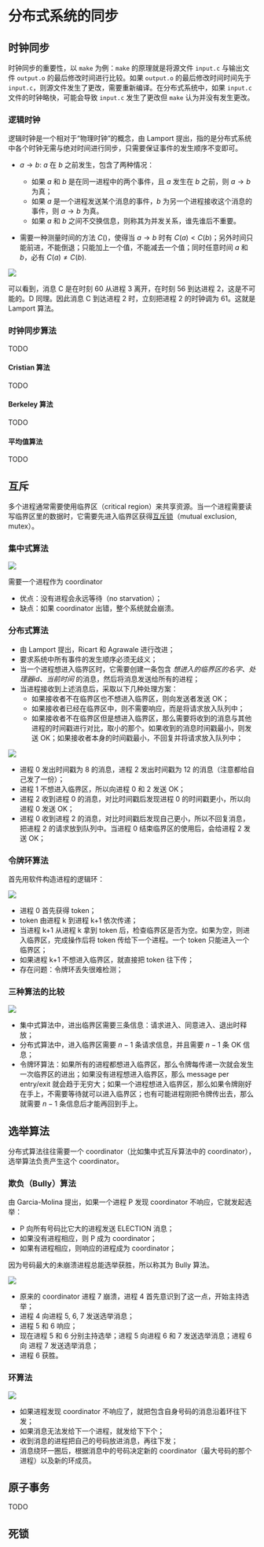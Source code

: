 # 分布式系统的同步
## 时钟同步
时钟同步的重要性，以 `make` 为例：`make` 的原理就是将源文件 `input.c` 与输出文件 `output.o` 的最后修改时间进行比较。如果 `output.o` 的最后修改时间时间先于 `input.c`，则源文件发生了更改，需要重新编译。在分布式系统中，如果 `input.c` 文件的时钟略快，可能会导致 `input.c` 发生了更改但 `make` 认为并没有发生更改。

### 逻辑时钟
逻辑时钟是一个相对于“物理时钟”的概念，由 Lamport 提出，指的是分布式系统中各个时钟无需与绝对时间进行同步，只需要保证事件的发生顺序不变即可。
- $a\rightarrow b$: $a$ 在 $b$ 之前发生，包含了两种情况：
	- 如果 $a$ 和 $b$ 是在同一进程中的两个事件，且 $a$ 发生在 $b$ 之前，则 $a\rightarrow b$ 为真；
	- 如果 $a$ 是一个进程发送某个消息的事件，$b$ 为另一个进程接收这个消息的事件，则 $a\rightarrow b$ 为真。
	- 如果 $a$ 和 $b$ 之间不交换信息，则称其为并发关系，谁先谁后不重要。

- 需要一种测量时间的方法 $C()$，使得当 $a\rightarrow b$ 时有 $C(a)<C(b)$；另外时间只能前进，不能倒退；只能加上一个值，不能减去一个值；同时任意时间 $a$ 和 $b$，必有 $C(a)\neq C(b)$.

![](./Figures/lamport.png)

可以看到，消息 C 是在时刻 60 从进程 3 离开，在时刻 56 到达进程 2，这是不可能的。D 同理。因此消息 C 到达进程 2 时，立刻把进程 2 的时钟调为 61。这就是 Lamport 算法。

### 时钟同步算法

TODO

#### Cristian 算法

TODO

#### Berkeley 算法

TODO

#### 平均值算法

TODO

## 互斥

多个进程通常需要使用临界区（critical region）来共享资源。当一个进程需要读写临界区里的数据时，它需要先进入临界区获得[互斥锁](https://en.wikipedia.org/wiki/Mutual_exclusion)（mutual exclusion, mutex）。

### 集中式算法

![](./Figures/mutex_centralized.png)

需要一个进程作为 coordinator

- 优点：没有进程会永远等待（no starvation）；
- 缺点：如果 coordinator 出错，整个系统就会崩溃。

### 分布式算法

- 由 Lamport 提出，Ricart 和 Agrawale 进行改进；
- 要求系统中所有事件的发生顺序必须无歧义；
- 当一个进程想进入临界区时，它需要创建一条包含 *想进入的临界区的名字、处理器id、当前时间* 的消息，然后将消息发送给所有的进程；
- 当进程接收到上述消息后，采取以下几种处理方案：
  - 如果接收者不在临界区也不想进入临界区，则向发送者发送 OK；
  - 如果接收者已经在临界区中，则不需要响应，而是将请求放入队列中；
  - 如果接收者不在临界区但是想进入临界区，那么需要将收到的消息与其他进程的时间戳进行对比，取小的那个。如果收到的消息时间戳最小，则发送 OK；如果接收者本身的时间戳最小，不回复并将请求放入队列中；

![](./Figures/mutex_distributed.png)

- 进程 0 发出时间戳为 8 的消息，进程 2 发出时间戳为 12 的消息（注意都给自己发了一份）；
- 进程 1 不想进入临界区，所以向进程 0 和 2 发送 OK；
- 进程 2 收到进程 0 的消息，对比时间戳后发现进程 0 的时间戳更小，所以向进程 0 发送 OK；
- 进程 0 收到进程 2 的消息，对比时间戳后发现自己更小，所以不回复消息，把进程 2 的请求放到队列中。当进程 0 结束临界区的使用后，会给进程 2 发送 OK；

### 令牌环算法

首先用软件构造进程的逻辑环：

![](./Figures/token_ring.png)

- 进程 0 首先获得 token；
- token 由进程 k 到进程 k+1 依次传递；
- 当进程 k+1 从进程 k 拿到 token 后，检查临界区是否为空。如果为空，则进入临界区，完成操作后将 token 传给下一个进程。一个 token 只能进入一个临界区；
- 如果进程 k+1 不想进入临界区，就直接把 token 往下传；
- 存在问题：令牌环丢失很难检测；

### 三种算法的比较

![](./Figures/mutex_three_alg.png)

- 集中式算法中，进出临界区需要三条信息：请求进入、同意进入、退出时释放；
- 分布式算法中，进入临界区需要 $n-1$ 条请求信息，并且需要 $n-1$ 条 OK 信息；
- 令牌环算法：如果所有的进程都想进入临界区，那么令牌每传递一次就会发生一次临界区的进出；如果没有进程想进入临界区，那么 message per entry/exit 就会趋于无穷大；如果一个进程想进入临界区，那么如果令牌刚好在手上，不需要等待就可以进入临界区；也有可能进程刚把令牌传出去，那么就需要 $n-1$ 条信息后才能再回到手上。

## 选举算法

分布式算法往往需要一个 coordinator（比如集中式互斥算法中的 coordinator），选举算法负责产生这个 coordinator。

### 欺负（Bully）算法

由 Garcia-Molina 提出，如果一个进程 P 发现 coordinator 不响应，它就发起选举：

- P 向所有号码比它大的进程发送 ELECTION 消息；
- 如果没有进程相应，则 P 成为 coordinator；
- 如果有进程相应，则响应的进程成为 coordinator；

因为号码最大的未崩溃进程总能选举获胜，所以称其为 Bully 算法。

![](./Figures/election_bully.png)

- 原来的 coordinator 进程 7 崩溃，进程 4 首先意识到了这一点，开始主持选举；
- 进程 4 向进程 5, 6, 7 发送选举消息；
- 进程 5 和 6 响应；
- 现在进程 5 和 6 分别主持选举；进程 5 向进程 6 和 7 发送选举消息；进程 6 向 进程 7 发送选举消息；
- 进程 6 获胜。

### 环算法

![](./Figures/election_ring.png)

- 如果进程发现 coordinator 不响应了，就把包含自身号码的消息沿着环往下发；
- 如果消息无法发给下一个进程，就发给下下个；
- 收到消息的进程把自己的号码放进消息，再往下发；
- 消息绕环一圈后，根据消息中的号码决定新的 coordinator（最大号码的那个进程）以及新的环成员。

## 原子事务

TODO

## 死锁
